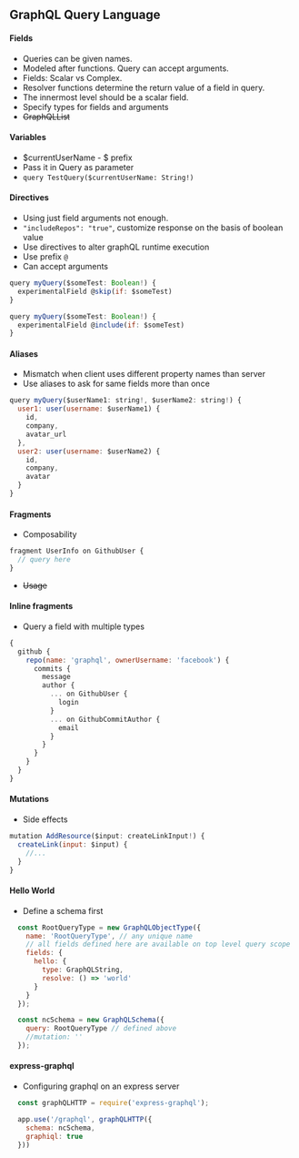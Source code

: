 ## GraphQL Query Language

#### Fields
+ Queries can be given names.
+ Modeled after functions. Query can accept arguments.
+ Fields: Scalar vs Complex.
+ Resolver functions determine the return value of a field in query.
+ The innermost level should be a scalar field.
+ Specify types for fields and arguments
+ <s>GraphQLList</s>

#### Variables
+ $currentUserName - $ prefix
+ Pass it in Query as parameter
 + ```query TestQuery($currentUserName: String!)```

#### Directives
+ Using just field arguments not enough.
+ ```"includeRepos": "true"```, customize response on the basis of boolean value
+ Use directives to alter graphQL runtime execution
+ Use prefix ```@```
+ Can accept arguments
```javascript
query myQuery($someTest: Boolean!) {
  experimentalField @skip(if: $someTest)
}
```
```javascript
query myQuery($someTest: Boolean!) {
  experimentalField @include(if: $someTest)
}
```

#### Aliases
+ Mismatch when client uses different property names than server
+ Use aliases to ask for same fields more than once
```javascript
query myQuery($userName1: string!, $userName2: string!) {
  user1: user(username: $userName1) {
    id,
    company,
    avatar_url
  },
  user2: user(username: $userName2) {
    id,
    company,
    avatar
  }
}
```

#### Fragments
+ Composability
```javascript
fragment UserInfo on GithubUser {
  // query here
}
```
+ <s>Usage</s>

#### Inline fragments
+ Query a field with multiple types
```javascript
{
  github {
    repo(name: 'graphql', ownerUsername: 'facebook') {
      commits {
        message
        author {
          ... on GithubUser {
            login
          }
          ... on GithubCommitAuthor {
            email
          }
        }
      }
    }
  }
}
```

#### Mutations
+ Side effects
```javascript
mutation AddResource($input: createLinkInput!) {
  createLink(input: $input) {
    //...
  }
}
```

#### Hello World
+ Define a schema first
```javascript
  const RootQueryType = new GraphQLObjectType({
    name: 'RootQueryType', // any unique name
    // all fields defined here are available on top level query scope
    fields: {
      hello: {
        type: GraphQLString,
        resolve: () => 'world'
      }
    }
  });

  const ncSchema = new GraphQLSchema({
    query: RootQueryType // defined above
    //mutation: ''
  });
```

#### express-graphql
+ Configuring graphql on an express server
```javascript
  const graphQLHTTP = require('express-graphql');

  app.use('/graphql', graphQLHTTP({
    schema: ncSchema,
    graphiql: true
  }))
```
